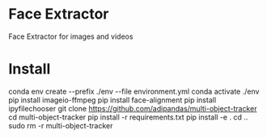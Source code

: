 # Face Extractor
Face Extractor for images and videos

# Install
conda env create --prefix ./env --file environment.yml
conda activate ./env
pip install imageio-ffmpeg
pip install face-alignment
pip install ipyfilechooser
git clone https://github.com/adipandas/multi-object-tracker
cd multi-object-tracker
pip install -r requirements.txt
pip install -e .
cd ..
sudo rm -r multi-object-tracker
